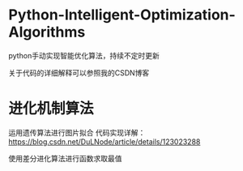 # Python-Intelligent-Optimization-Algorithms
python手动实现智能优化算法，持续不定时更新

关于代码的详细解释可以参照我的CSDN博客
# 进化机制算法

运用遗传算法进行图片拟合
代码实现详解：https://blog.csdn.net/DuLNode/article/details/123023288 

使用差分进化算法进行函数求取最值
